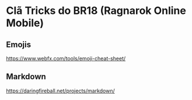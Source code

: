 # Clã Tricks do BR18 (Ragnarok Online Mobile)

## Emojis

https://www.webfx.com/tools/emoji-cheat-sheet/

## Markdown

https://daringfireball.net/projects/markdown/